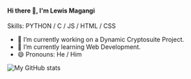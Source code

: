 #### Hi there 👋, I'm Lewis Magangi

Skills: PYTHON / C / JS / HTML / CSS

- 🔭 I’m currently working on a Dynamic Cryptosuite Project.
- 🌱 I’m currently learning Web Development.
- 😄 Pronouns: He / Him
  
![My GitHub stats](https://github-readme-stats.vercel.app/api?username=Liquelaliqour&theme=dark&show_icons=true)
